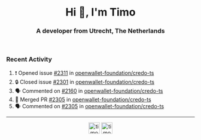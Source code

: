 <h1 align="center">Hi 👋, I'm Timo</h1>
<h3 align="center">A developer from Utrecht, The Netherlands</h3>
<br/>
<!-- https://github.com/rahuldkjain/github-profile-readme-generator --!>

<!--  <p align="left"><img src="https://github-readme-stats.vercel.app/api?username=timoglastra&show_icons=true&count_private=true&" alt="timoglastra" /></p> --!>

<!--
Github language stats
<p align="left"><img src="https://github-readme-stats.vercel.app/api/top-langs/?username=timoglastra&layout=compact" alt="timoglastra" /><p>
-->

<!-- Codestats language stats -->
<!-- <p align="left"><img src="https://codestats-readme.vercel.app/api/top-langs/?username=timoglastra&layout=compact&language_count=12" alt="timoglastra" /><p>    --!>
  
<h3>Recent Activity</h3>

<!--START_SECTION:activity-->
1. ❗ Opened issue [#2311](https://github.com/openwallet-foundation/credo-ts/issues/2311) in [openwallet-foundation/credo-ts](https://github.com/openwallet-foundation/credo-ts)
2. 🔒 Closed issue [#2301](https://github.com/openwallet-foundation/credo-ts/issues/2301) in [openwallet-foundation/credo-ts](https://github.com/openwallet-foundation/credo-ts)
3. 🗣 Commented on [#2160](https://github.com/openwallet-foundation/credo-ts/issues/2160#issuecomment-2933974445) in [openwallet-foundation/credo-ts](https://github.com/openwallet-foundation/credo-ts)
4. 🎉 Merged PR [#2305](https://github.com/openwallet-foundation/credo-ts/pull/2305) in [openwallet-foundation/credo-ts](https://github.com/openwallet-foundation/credo-ts)
5. 🗣 Commented on [#2305](https://github.com/openwallet-foundation/credo-ts/pull/2305#issuecomment-2919083947) in [openwallet-foundation/credo-ts](https://github.com/openwallet-foundation/credo-ts)
<!--END_SECTION:activity-->

---

<p align="center">
<a href="https://twitter.com/timoglastra" target="blank"><img align="center" src="https://cdn.jsdelivr.net/npm/simple-icons@3.0.1/icons/twitter.svg" alt="timoglastra" height="30" width="30" /></a>
<a href="https://linkedin.com/in/timoglastra" target="blank"><img align="center" src="https://cdn.jsdelivr.net/npm/simple-icons@3.0.1/icons/linkedin.svg" alt="timoglastra" height="30" width="30" /></a>
</p>



